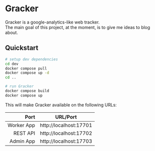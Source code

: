 # Gracker

Gracker is a google-analytics-like web tracker.   
The main goal of this project, at the moment, is to give me ideas to blog about.


## Quickstart

```sh
# setup dev dependencies
cd dev
docker compose pull
docker compose up -d
cd ..

# run Gracker
docker compose build
docker compose up
```

This will make Gracker available on the following URLs:

Port       | URL/Port
----------:|---------
Worker App | http://localhost:17701
REST API   | http://localhost:17702
Admin App  | http://localhost:17703
